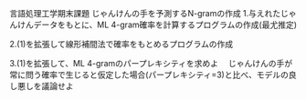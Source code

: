言語処理工学期末課題
じゃんけんの手を予測するN-gramの作成
1.与えれたじゃんけんデータをもとに、ML 4-gram確率を計算するプログラムの作成(最尤推定)

2.(1)を拡張して線形補間法で確率をもとめるプログラムの作成

3.(1)を拡張して、ML 4-gramのパープレキシティを求めよ
　じゃんけんの手が常に問う確率で生じると仮定した場合(パープレキシティ=3)と比べ、モデルの良し悪しを議論せよ
